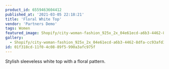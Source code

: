```yaml
---
product_id: 6559463604412
published_at: '2021-03-05 22:18:21'
title: 'Floral White Top'
vendor: 'Partners Demo'
tags: Women
featured_image: Shopify/city-woman-fashion_925x_2x_04e61ecd-a6b3-4462-8dfa-cc93afd34151.jpg
gallery:
  - Shopify/city-woman-fashion_925x_2x_04e61ecd-a6b3-4462-8dfa-cc93afd34151.jpg
id: 01f318cd-11f0-4c08-89f5-990a3afc975f
---
```

<p>Stylish sleeveless white top with a floral pattern.</p>